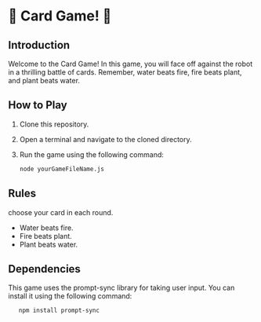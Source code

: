# 💫 Card Game! 💫

## Introduction

Welcome to the Card Game! In this game, you will face off against the robot in a thrilling battle of cards. Remember, water beats fire, fire beats plant, and plant beats water.

## How to Play

1. Clone this repository.
2. Open a terminal and navigate to the cloned directory.
3. Run the game using the following command:

   ```bash
   node yourGameFileName.js
## Rules
choose your card in each round.
- Water beats fire.
- Fire beats plant.
- Plant beats water.
## Dependencies
This game uses the prompt-sync library for taking user input. You can install it using the following command:
```bash
   npm install prompt-sync

